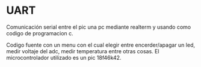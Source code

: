 # UART
Comunicación serial entre el pic una pc mediante realterm y usando como codigo de programacion c. 


Codigo fuente con un menu con el cual elegir entre encerder/apagar un led, medir voltaje del adc, medir temperatura entre otras cosas.
El microcontrolador utilizado es un  pic 18f46k42.
